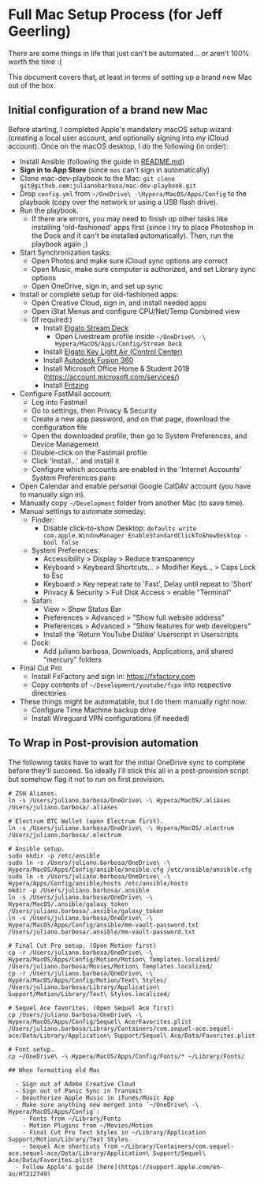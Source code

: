# Full Mac Setup Process (for Jeff Geerling)

There are some things in life that just can't be automated... or aren't 100% worth the time :(

This document covers that, at least in terms of setting up a brand new Mac out of the box.

## Initial configuration of a brand new Mac

Before starting, I completed Apple's mandatory macOS setup wizard (creating a local user account, and optionally signing into my iCloud account). Once on the macOS desktop, I do the following (in order):

  - Install Ansible (following the guide in [README.md](README.md))
  - **Sign in to App Store** (since `mas` can't sign in automatically)
  - Clone mac-dev-playbook to the Mac: `git clone git@github.com:julianobarbosa/mac-dev-playbook.git`
  - Drop `config.yml` from `~/OneDrive\ -\Hypera/MacOS/Apps/Config` to the playbook (copy over the network or using a USB flash drive).
  - Run the playbook.
    - If there are errors, you may need to finish up other tasks like installing 'old-fashioned' apps first (since I try to place Photoshop in the Dock and it can't be installed automatically). Then, run the playbook again ;)
  - Start Synchronization tasks:
    - Open Photos and make sure iCloud sync options are correct
    - Open Music, make sure computer is authorized, and set Library sync options
    - Open OneDrive, sign in, and set up sync
  - Install or complete setup for old-fashioned apps:
    - Open Creative Cloud, sign in, and install needed apps
    - Open iStat Menus and configure CPU/Net/Temp Combined view
    - (If required:)
      - Install [Elgato Stream Deck](https://www.elgato.com/en/downloads)
        - Open Livestream profile inside `~/OneDrive\ -\ Hypera/MacOS/Apps/Config/Stream Deck`
      - Install [Elgato Key Light Air (Control Center)](https://www.elgato.com/en/downloads)
      - Install [Autodesk Fusion 360](https://www.autodesk.com)
      - Install Microsoft Office Home & Student 2019 (https://account.microsoft.com/services/)
      - Install [Fritzing](https://fritzing.org/download/)
  - Configure FastMail account:
    - Log into Fastmail
    - Go to settings, then Privacy & Security
    - Create a new app password, and on that page, download the configuration file
    - Open the downloaded profile, then go to System Preferences, and Device Management
    - Double-click on the Fastmail profile
    - Click 'Install...' and install it
    - Configure which accounts are enabled in the 'Internet Accounts' System Preferences pane
  - Open Calendar and enable personal Google CalDAV account (you have to manually sign in).
  - Manually copy `~/Development` folder from another Mac (to save time).
  - Manual settings to automate someday:
    - Finder:
      - Disable click-to-show Desktop: `defaults write com.apple.WindowManager EnableStandardClickToShowDesktop -bool false`
    - System Preferences:
      - Accessibility > Display > Reduce transparency
      - Keyboard > Keyboard Shortcuts... > Modifier Keys... > Caps Lock to Esc
      - Keyboard > Key repeat rate to 'Fast', Delay until repeat to 'Short'
      - Privacy & Security > Full Disk Access > enable "Terminal"
    - Safari:
      - View > Show Status Bar
      - Preferences > Advanced > "Show full website address"
      - Preferences > Advanced > "Show features for web developers"
      - Install the 'Return YouTube Dislike' Userscript in Userscripts
    - Dock:
      - Add juliano.barbosa, Downloads, Applications, and shared "mercury" folders
  - Final Cut Pro
    - Install FxFactory and sign in: https://fxfactory.com
    - Copy contents of `~/Development/youtube/fcpx` into respective directories
  - These things might be automatable, but I do them manually right now:
    - Configure Time Machine backup drive
    - Install Wireguard VPN configurations (if needed)

## To Wrap in Post-provision automation

The following tasks have to wait for the initial OneDrive sync to complete before they'll succeed. So ideally I'll stick this all in a post-provision script but somehow flag it not to run on first provision.

```
# ZSH Aliases.
ln -s /Users/juliano.barbosa/OneDrive\ -\ Hypera/MacOS/.aliases /Users/juliano.barbosa/.aliases

# Electrum BTC Wallet (open Electrum first).
ln -s /Users/juliano.barbosa/OneDrive\ -\ Hypera/MacOS/.electrum /Users/juliano.barbosa/.electrum

# Ansible setup.
sudo mkdir -p /etc/ansible
sudo ln -s /Users/juliano.barbosa/OneDrive\ -\ Hypera/MacOS/Apps/Config/ansible/ansible.cfg /etc/ansible/ansible.cfg
sudo ln -s /Users/juliano.barbosa/OneDrive\ -\ Hypera/Apps/Config/ansible/hosts /etc/ansible/hosts
mkdir -p /Users/juliano.barbosa/.ansible
ln -s /Users/juliano.barbosa/OneDrive\ -\ Hypera/MacOS/.ansible/galaxy_token /Users/juliano.barbosa/.ansible/galaxy_token
ln -s /Users/juliano.barbosa/OneDrive\ -\ Hypera/MacOS/Apps/Config/ansible/mm-vault-password.txt /Users/juliano.barbosa/.ansible/mm-vault-password.txt

# Final Cut Pro setup. (Open Motion first)
cp -r /Users/juliano.barbosa/OneDrive\ -\ Hypera/MacOS/Apps/Config/Motion/Motion\ Templates.localized/ /Users/juliano.barbosa/Movies/Motion\ Templates.localized/
cp -r /Users/juliano.barbosa/OneDrive\ -\ Hypera/MacOS/Apps/Config/Motion/Text\ Styles/ /Users/juliano.barbosa/Library/Application\ Support/Motion/Library/Text\ Styles.localized/

# Sequel Ace favorites. (Open Sequel Ace first)
cp /Users/juliano.barbosa/OneDrive\ -\ Hypera/MacOS/Apps/Config/Sequel\ Ace/Favorites.plist /Users/juliano.barbosa/Library/Containers/com.sequel-ace.sequel-ace/Data/Library/Application\ Support/Sequel\ Ace/Data/Favorites.plist

# Font setup.
cp ~/OneDrive\ -\ Hypera/MacOS/Apps/Config/Fonts/* ~/Library/Fonts/

## When formatting old Mac

  - Sign out of Adobe Creative Cloud
  - Sign out of Panic Sync in Transmit
  - Deauthorize Apple Music in iTunes/Music App
  - Make sure anything new merged into `~/OneDrive\ -\ Hypera/MacOS/Apps/Config`:
    - Fonts from ~/Library/Fonts
    - Motion Plugins from ~/Movies/Motion
    - Final Cut Pro Text Styles in ~/Library/Application Support/Motion/Library/Text Styles
    - Sequel Ace shortcuts from ~/Library/Containers/com.sequel-ace.sequel-ace/Data/Library/Application\ Support/Sequel\ Ace/Data/Favorites.plist
  - Follow Apple's guide [here](https://support.apple.com/en-au/HT212749)
